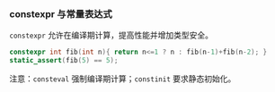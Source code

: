 ### constexpr 与常量表达式

`constexpr` 允许在编译期计算，提高性能并增加类型安全。

```cpp
constexpr int fib(int n){ return n<=1 ? n : fib(n-1)+fib(n-2); }
static_assert(fib(5) == 5);
```

注意：`consteval` 强制编译期计算；`constinit` 要求静态初始化。

